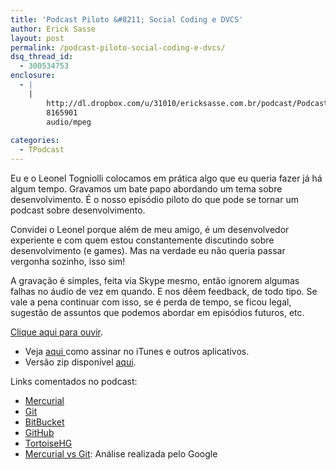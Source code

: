 ```yaml
---
title: 'Podcast Piloto &#8211; Social Coding e DVCS'
author: Erick Sasse
layout: post
permalink: /podcast-piloto-social-coding-e-dvcs/
dsq_thread_id:
  - 300534753
enclosure:
  - |
    |
        http://dl.dropbox.com/u/31010/ericksasse.com.br/podcast/Podcast-S01E01-Social-Codiing-DVCS.mp3
        8165901
        audio/mpeg
        
categories:
  - TPodcast
---
```

Eu e o Leonel Togniolli colocamos em prática algo que eu queria fazer já há algum tempo. Gravamos um bate papo abordando um tema sobre desenvolvimento. É o nosso episódio piloto do que pode se tornar um podcast sobre desenvolvimento.

Convidei o Leonel porque além de meu amigo, é um desenvolvedor experiente e com quem estou constantemente discutindo sobre desenvolvimento (e games). Mas na verdade eu não queria passar vergonha sozinho, isso sim!

A gravação é simples, feita via Skype mesmo, então ignorem algumas falhas no áudio de vez em quando. E nos dêem feedback, de todo tipo. Se vale a pena continuar com isso, se é perda de tempo, se ficou legal, sugestão de assuntos que podemos abordar em episódios futuros, etc.

<p style="text-align: left;">
  <a class="wpaudio" href="http://dl.dropbox.com/u/31010/ericksasse.com.br/podcast/Podcast-S01E01-Social-Codiing-DVCS.mp3">Clique aqui para ouvir</a>.
</p>

  * Veja [aqui ][1]como assinar no iTunes e outros aplicativos.
  * Versão zip disponível [aqui][2].

Links comentados no podcast:

  * [Mercurial][3]
  * [Git][4]
  * [BitBucket][5]
  * [GitHub][6]
  * [TortoiseHG][7]
  * [Mercurial vs Git][8]: Análise realizada pelo Google

 [1]: http://www.ericksasse.com.br/tpodcast/ "TPodcast"
 [2]: http://www.ericksasse.com.br/wp-content/uploads/2011/05/TPodcast001.zip
 [3]: http://mercurial.selenic.com/
 [4]: http://git-scm.com/
 [5]: https://bitbucket.org/
 [6]: https://github.com/
 [7]: http://tortoisehg.bitbucket.org/
 [8]: http://code.google.com/p/support/wiki/DVCSAnalysis